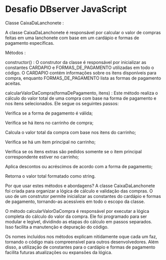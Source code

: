 # Desafio DBserver JavaScript


Classe CaixaDaLanchonete :

A classe CaixaDaLanchonete é responsável por calcular o valor de compras feitas em uma lanchonete com base em um cardápio e formas de pagamento específicas.

Métodos :

constructor() : 
O construtor da classe é responsável por inicializar as constantes CARDAPIO e FORMAS_DE_PAGAMENTO utilizadas em todo o código. O CARDAPIO contém informações sobre os itens disponíveis para compra, enquanto FORMAS_DE_PAGAMENTO lista as formas de pagamento aceitas.


calcularValorDaCompra(formaDePagamento, itens) :
Este método realiza o cálculo do valor total de uma compra com base na forma de pagamento e nos itens selecionados. Ele segue os seguintes passos:

Verifica se a forma de pagamento é válida;

Verifica se há itens no carrinho de compra;

Calcula o valor total da compra com base nos itens do carrinho;

Verifica se há um item principal no carrinho;

Verifica se os itens extras são pedidos somente se o item principal correspondente estiver no carrinho;

Aplica descontos ou acréscimos de acordo com a forma de pagamento;

Retorna o valor total formatado como string.

Por que usar estes métodos e abordagens?
A classe CaixaDaLanchonete foi criada para organizar a lógica de cálculo e validação das compras. O uso de um construtor permite inicializar as constantes do cardápio e formas de pagamento, tornando-as acessíveis em todo o escopo da classe.

O método calcularValorDaCompra é responsável por executar a lógica completa do cálculo do valor da compra. Ele foi programado para ser modular e legível, dividindo as etapas do cálculo em passos separados. Isso facilita a manutenção e depuração do código.

Os nomes incluídos nos métodos explicam nitidamente oque cada um faz, tornando o código mais compreensível para outros desenvolvedores. Além disso, a utilização de constantes para o cardápio e formas de pagamento facilita futuras atualizações ou expansões da lógica.
